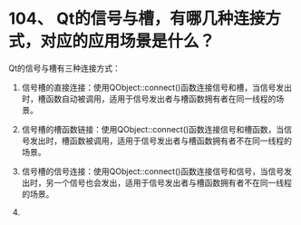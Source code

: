 # 104、 Qt的信号与槽，有哪几种连接方式，对应的应用场景是什么？

Qt的信号与槽有三种连接方式：

1. 信号槽的直接连接：使用QObject::connect()函数连接信号和槽，当信号发出时，槽函数自动被调用，适用于信号发出者与槽函数拥有者在同一线程的场景。

2. 信号槽的槽函数链接：使用QObject::connect()函数连接信号和槽函数，当信号发出时，槽函数被调用，适用于信号发出者与槽函数拥有者不在同一线程的场景。

3. 信号槽的信号连接：使用QObject::connect()函数连接信号和信号，当信号发出时，另一个信号也会发出，适用于信号发出者与槽函数拥有者不在同一线程的场景。
4. 
